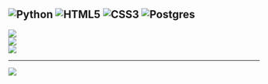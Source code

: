 ![Python](https://img.shields.io/badge/python-3670A0?style=for-the-badge&logo=python&logoColor=ffdd54)
![HTML5](https://img.shields.io/badge/html5-%23E34F26.svg?style=for-the-badge&logo=html5&logoColor=white)
![CSS3](https://img.shields.io/badge/css3-%231572B6.svg?style=for-the-badge&logo=css3&logoColor=white)
![Postgres](https://img.shields.io/badge/postgres-%23316192.svg?style=for-the-badge&logo=postgresql&logoColor=white)
---
![](https://github-readme-stats.vercel.app/api?username=yedulima&theme=dark&hide_border=false&include_all_commits=false&count_private=false)<br/>
![](https://github-readme-streak-stats.herokuapp.com/?user=yedulima&theme=dark&hide_border=false)<br/>
![](https://github-readme-stats.vercel.app/api/top-langs/?username=yedulima&theme=dark&hide_border=false&include_all_commits=false&count_private=false&layout=compact)

---
[![](https://visitcount.itsvg.in/api?id=yedulima&icon=0&color=0)](https://visitcount.itsvg.in)
